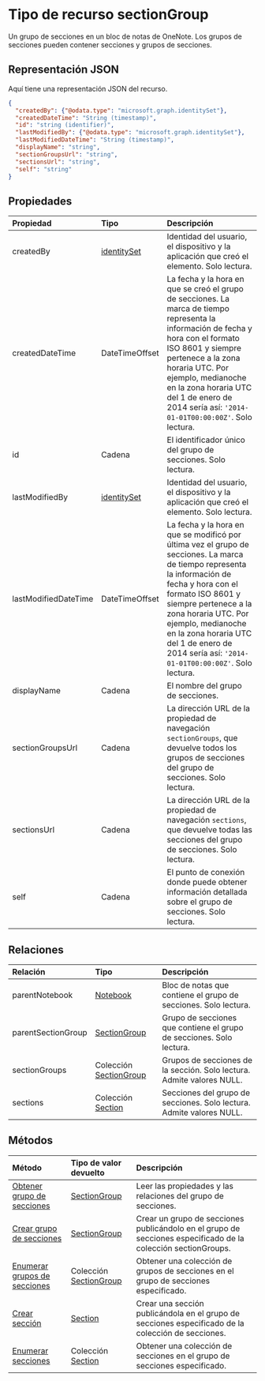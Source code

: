 # <a name="sectiongroup-resource-type"></a>Tipo de recurso sectionGroup

Un grupo de secciones en un bloc de notas de OneNote. Los grupos de secciones pueden contener secciones y grupos de secciones.

## <a name="json-representation"></a>Representación JSON

Aquí tiene una representación JSON del recurso.

<!-- {
  "blockType": "resource",
  "optionalProperties": [
    "parentNotebook",
    "parentSectionGroup",
    "sectionGroups",
    "sections"
  ],
  "@odata.type": "microsoft.graph.sectiongroup"
}-->

```json
{
  "createdBy": {"@odata.type": "microsoft.graph.identitySet"},
  "createdDateTime": "String (timestamp)",
  "id": "string (identifier)",
  "lastModifiedBy": {"@odata.type": "microsoft.graph.identitySet"},
  "lastModifiedDateTime": "String (timestamp)",
  "displayName": "string",
  "sectionGroupsUrl": "string",
  "sectionsUrl": "string",
  "self": "string"
}

```
## <a name="properties"></a>Propiedades
| Propiedad       | Tipo    |Descripción|
|:---------------|:--------|:----------|
|createdBy|[identitySet](identityset.md)|Identidad del usuario, el dispositivo y la aplicación que creó el elemento. Solo lectura.|
|createdDateTime|DateTimeOffset|La fecha y la hora en que se creó el grupo de secciones. La marca de tiempo representa la información de fecha y hora con el formato ISO 8601 y siempre pertenece a la zona horaria UTC. Por ejemplo, medianoche en la zona horaria UTC del 1 de enero de 2014 sería así: `'2014-01-01T00:00:00Z'`. Solo lectura.|
|id|Cadena|El identificador único del grupo de secciones. Solo lectura.|
|lastModifiedBy|[identitySet](identityset.md)|Identidad del usuario, el dispositivo y la aplicación que creó el elemento. Solo lectura.| 
|lastModifiedDateTime|DateTimeOffset|La fecha y la hora en que se modificó por última vez el grupo de secciones. La marca de tiempo representa la información de fecha y hora con el formato ISO 8601 y siempre pertenece a la zona horaria UTC. Por ejemplo, medianoche en la zona horaria UTC del 1 de enero de 2014 sería así: `'2014-01-01T00:00:00Z'`. Solo lectura.|
|displayName|Cadena|El nombre del grupo de secciones.|
|sectionGroupsUrl|Cadena|La dirección URL de la propiedad de navegación `sectionGroups`, que devuelve todos los grupos de secciones del grupo de secciones. Solo lectura.| 
|sectionsUrl|Cadena|La dirección URL de la propiedad de navegación `sections`, que devuelve todas las secciones del grupo de secciones. Solo lectura.|
|self|Cadena|El punto de conexión donde puede obtener información detallada sobre el grupo de secciones. Solo lectura.|

## <a name="relationships"></a>Relaciones
| Relación | Tipo    |Descripción|
|:---------------|:--------|:----------|
|parentNotebook|[Notebook](notebook.md)|Bloc de notas que contiene el grupo de secciones. Solo lectura.|
|parentSectionGroup|[SectionGroup](sectiongroup.md)|Grupo de secciones que contiene el grupo de secciones. Solo lectura.|
|sectionGroups|Colección [SectionGroup](sectiongroup.md)|Grupos de secciones de la sección. Solo lectura. Admite valores NULL.|
|sections|Colección [Section](section.md)|Secciones del grupo de secciones. Solo lectura. Admite valores NULL.|

## <a name="methods"></a>Métodos

| Método           | Tipo de valor devuelto    |Descripción|
|:---------------|:--------|:----------|
|[Obtener grupo de secciones](../api/sectiongroup_get.md) | [SectionGroup](sectiongroup.md) |Leer las propiedades y las relaciones del grupo de secciones.|
|[Crear grupo de secciones](../api/sectiongroup_post_sectiongroups.md) |[SectionGroup](sectiongroup.md)| Crear un grupo de secciones publicándolo en el grupo de secciones especificado de la colección sectionGroups.|
|[Enumerar grupos de secciones](../api/sectiongroup_list_sectiongroups.md) |Colección [SectionGroup](sectiongroup.md)| Obtener una colección de grupos de secciones en el grupo de secciones especificado.|
|[Crear sección](../api/sectiongroup_post_sections.md) |[Section](section.md)| Crear una sección publicándola en el grupo de secciones especificado de la colección de secciones.|
|[Enumerar secciones](../api/sectiongroup_list_sections.md) |Colección [Section](section.md)| Obtener una colección de secciones en el grupo de secciones especificado.|


<!-- uuid: 8fcb5dbc-d5aa-4681-8e31-b001d5168d79
2015-10-25 14:57:30 UTC -->
<!-- {
  "type": "#page.annotation",
  "description": "sectionGroup resource",
  "keywords": "",
  "section": "documentation",
  "tocPath": ""
}-->
